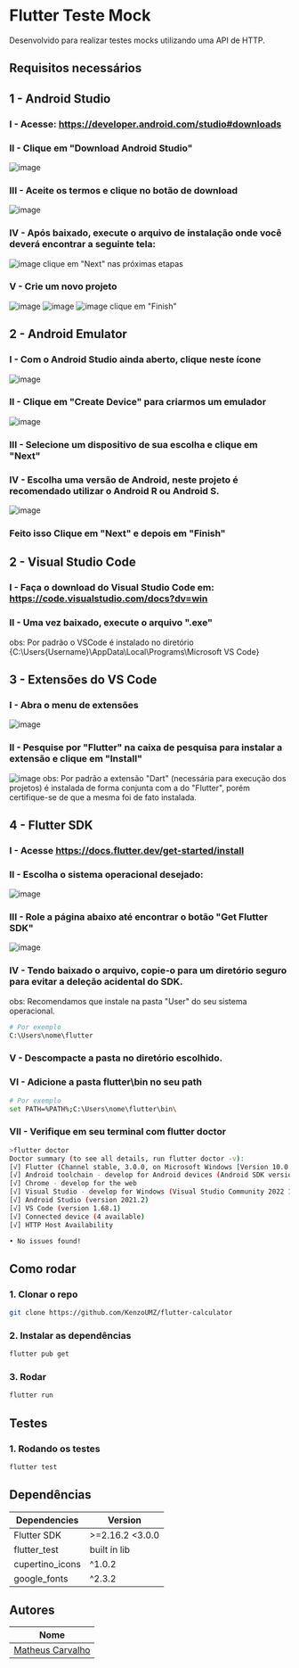 # Flutter Teste Mock
Desenvolvido para realizar testes mocks utilizando uma API de HTTP.
## Requisitos necessários

## 1 - Android Studio
### I - Acesse: https://developer.android.com/studio#downloads
### II - Clique em "Download Android Studio"
![image](https://user-images.githubusercontent.com/49520709/174870740-19c084d2-8501-46be-9a66-08f0a4938d49.png)
### III - Aceite os termos  e clique no botão de download
![image](https://user-images.githubusercontent.com/49520709/174870923-a6035d58-aac9-4695-a1b5-80061f70c7ae.png)
### IV - Após baixado, execute o arquivo de instalação onde você deverá encontrar a seguinte tela: 
![image](https://user-images.githubusercontent.com/49520709/174871483-55b1ab12-b17a-4c4b-b7d1-c92f1a326a14.png)
clique em "Next" nas próximas etapas
### V - Crie um novo projeto
![image](https://user-images.githubusercontent.com/49520709/174872278-6149f9b3-9453-4e97-8c6d-7265b88c9b58.png)
![image](https://user-images.githubusercontent.com/49520709/174872431-473f3dab-b6f3-422a-832d-dab16d5f5557.png)
![image](https://user-images.githubusercontent.com/49520709/174872576-d23ea624-3eb7-4c6f-896d-f1b6bada940e.png)
clique em "Finish"
## 2 - Android Emulator
### I - Com o Android Studio ainda aberto, clique neste ícone
![image](https://user-images.githubusercontent.com/49520709/174873179-e7ee4149-e8d3-4798-ad38-97344ea6c01d.png)
### II - Clique em "Create Device" para criarmos um emulador
![image](https://user-images.githubusercontent.com/49520709/174873377-b2a8945c-4f6c-4beb-941d-5a3c30ac1679.png)
### III - Selecione um dispositivo de sua escolha e clique em "Next"
### IV - Escolha uma versão de Android, neste projeto é recomendado utilizar o Android R ou Android S.
![image](https://user-images.githubusercontent.com/49520709/174873998-dcf24293-2e1f-47e5-8461-422c595b1de0.png)
### Feito isso Clique em "Next" e depois em "Finish" 

## 2 - Visual Studio Code
### I - Faça o download do Visual Studio Code em: https://code.visualstudio.com/docs?dv=win
### II - Uma vez baixado, execute o arquivo ".exe"
obs: Por padrão o VSCode é instalado no diretório {C:\Users\{Username}\AppData\Local\Programs\Microsoft VS Code}

## 3 - Extensões do VS Code
### I - Abra o menu de extensões
![image](https://user-images.githubusercontent.com/49520709/174875596-b424f97f-1b8d-4264-af79-97fc2230b850.png)
### II - Pesquise por "Flutter" na caixa de pesquisa para instalar a extensão e clique em "Install"
![image](https://user-images.githubusercontent.com/49520709/174875789-4ad912e3-0669-4acf-abcb-c9df2dc7d26e.png)
obs: Por padrão a extensão "Dart" (necessária para execução dos projetos) é instalada de forma conjunta com a do "Flutter",
porém certifique-se de que a mesma foi de fato instalada.

## 4 - Flutter SDK
### I - Acesse https://docs.flutter.dev/get-started/install
### II - Escolha o sistema operacional desejado:
![image](https://user-images.githubusercontent.com/49520709/174877004-21bcb256-d254-4e33-a7ea-c66d4191fb8c.png)
### III - Role a página abaixo até encontrar o botão "Get Flutter SDK"
![image](https://user-images.githubusercontent.com/49520709/174877251-57cd90e7-b34c-4aeb-8868-0d195be1706d.png)
### IV - Tendo baixado o arquivo, copie-o para um diretório seguro para evitar a deleção acidental do SDK.
obs: Recomendamos que instale na pasta "User" do seu sistema operacional.
```bash
# Por exemplo
C:\Users\nome\flutter
```
### V - Descompacte a pasta no diretório escolhido.
### VI - Adicione a pasta flutter\bin no seu path
```bash
# Por exemplo
set PATH=%PATH%;C:\Users\nome\flutter\bin\
```
### VII - Verifique em seu terminal com flutter doctor
```bash
>flutter doctor
Doctor summary (to see all details, run flutter doctor -v):
[√] Flutter (Channel stable, 3.0.0, on Microsoft Windows [Version 10.0.19044.1766], locale en-US)
[√] Android toolchain - develop for Android devices (Android SDK version 32.1.0-rc1)
[√] Chrome - develop for the web
[√] Visual Studio - develop for Windows (Visual Studio Community 2022 17.2.0)
[√] Android Studio (version 2021.2)
[√] VS Code (version 1.68.1)
[√] Connected device (4 available)
[√] HTTP Host Availability

• No issues found!
```


## Como rodar
### 1. Clonar o repo
```bash
git clone https://github.com/KenzoUMZ/flutter-calculator
```

### 2. Instalar as dependências
```bash
flutter pub get
```

### 3. Rodar
```bash
flutter run
```

## Testes
### 1. Rodando os testes
```bash
flutter test
```

## Dependências

| **Dependencies** | **Version**  |
|------------------|--------------|
| Flutter SDK      | >=2.16.2 <3.0.0  |
| flutter_test     | built in lib |
|cupertino_icons   | ^1.0.2       |
| google_fonts     | ^2.3.2      |

## Autores

| **Nome**        |
|-----------------|
| [Matheus Carvalho](https://github.com/MathCarv) |
